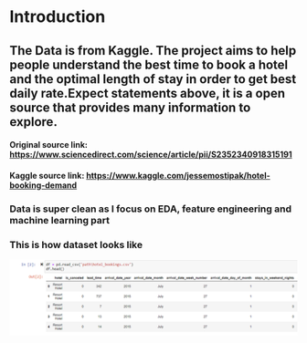 # Introduction
## The Data is from Kaggle. The project aims to help people understand the best time to book a hotel and the optimal length of stay in order to get best daily rate.Expect statements above, it is a open source that provides many information to explore.
#### Original source link: https://www.sciencedirect.com/science/article/pii/S2352340918315191
#### Kaggle source link: https://www.kaggle.com/jessemostipak/hotel-booking-demand
### Data is super clean as I focus on EDA, feature engineering and machine learning part
### This is how dataset looks like
![This is how dataset looks like](https://github.com/JesseyZ/Machine-Learning---Hotel-Booking-Cancellation/blob/main/imgdocs/Loaddata2.jpg)
